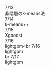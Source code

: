 7/13<br>
 非階層のk-means法<br>
 7/14<br>
 k-means++<br>
  7/15<br>
 Xgboost<br>
  7/16<br>
 lightgbm<br
  7/16<br>
 lightgbm<br>br
  7/17<br>
 lightgbm<br>
